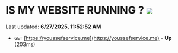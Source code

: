 # IS MY WEBSITE RUNNING ? [![](https://img.shields.io/static/v1?label=Sponsor&message=%E2%9D%A4&logo=GitHub&color=%23fe8e86)](https://github.com/sponsors/Youssef-Lehmam)

Last updated: **6/27/2025, 11:52:52 AM**

- `GET` [https://youssefservice.me](https://youssefservice.me) - **Up** (203ms)
